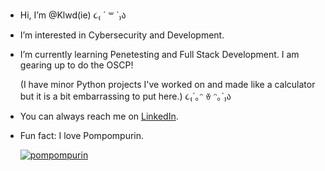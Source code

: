 - Hi, I’m @Klwd(ie)  ૮₍ ´ ꒳ `₎ა
- I’m interested in Cybersecurity and Development.
- I’m currently learning Penetesting and Full Stack Development. I am gearing up to do the OSCP!

  (I have minor Python projects I've worked on and made like a calculator but it is a bit embarrassing to put here.)  ૮₍´｡ᵔ ꈊ ᵔ｡`₎ა
- You can always reach me on [LinkedIn](https://www.linkedin.com/in/klwd/).
- Fun fact: I love Pompompurin. 

  [![pompompurin](https://cdn3.emoji.gg/emojis/2299-pompompurin.png)](https://emoji.gg/emoji/2299-pompompurin)
